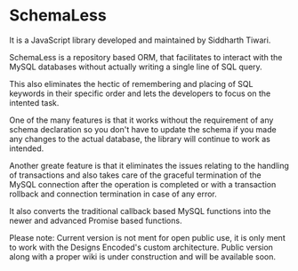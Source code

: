 # SchemaLess
It is a JavaScript library developed and maintained by Siddharth Tiwari.

SchemaLess is a repository based ORM, that facilitates to interact with the MySQL databases without actually writing a single line of SQL query.

This also eliminates the hectic of remembering and placing of SQL keywords in their specific order and lets the developers to focus on the intented task.

One of the many features is that it works without the requirement of any schema declaration so you don't have to update the schema if you made any changes to the actual database, the library will continue to work as intended.

Another greate feature is that it eliminates the issues relating to the handling of transactions and also takes care of the graceful termination of the MySQL connection after the operation is completed or with a transaction rollback and connection termination in case of any error.

It also converts the traditional callback based MySQL functions into the newer and advanced Promise based functions.

Please note: Current version is not ment for open public use, it is only ment to work with the Designs Encoded's custom architecture. Public version along with a proper wiki is under construction and will be available soon.
